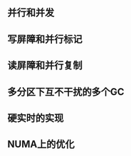 ## 并行和并发
<!-- TODO: -->

## 写屏障和并行标记
<!-- TODO: -->

## 读屏障和并行复制
<!-- TODO: -->

## 多分区下互不干扰的多个GC
<!-- TODO: -->

## 硬实时的实现
<!-- TODO: -->

## NUMA上的优化
<!-- TODO: -->